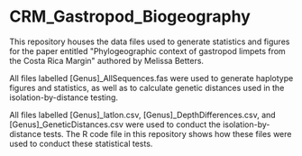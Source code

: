 # CRM_Gastropod_Biogeography

This repository houses the data files used to generate statistics and figures for the paper entitled "Phylogeographic context of gastropod limpets from the Costa Rica Margin" authored by Melissa Betters. 

All files labelled [Genus]_AllSequences.fas were used to generate haplotype figures and statistics, as well as to calculate genetic distances used in the isolation-by-distance testing.

All files labelled [Genus]_latlon.csv, [Genus]_DepthDifferences.csv, and [Genus]_GeneticDistances.csv were used to conduct the isolation-by-distance tests. The R code file in this repository shows how these files were used to conduct these statistical tests.
